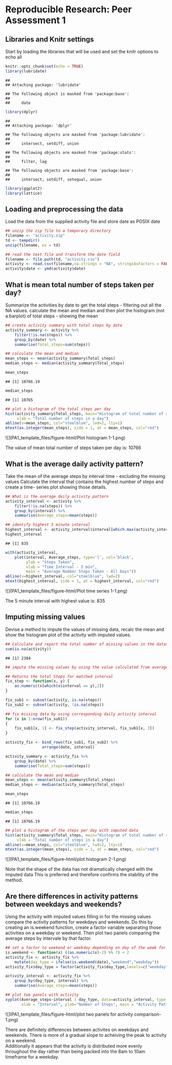 # Reproducible Research: Peer Assessment 1

## Libraries and Knitr settings
Start by loading the libraries that will be used and set the knitr options to echo all


```r
knitr::opts_chunk$set(echo = TRUE)
library(lubridate)
```

```
## 
## Attaching package: 'lubridate'
```

```
## The following object is masked from 'package:base':
## 
##     date
```

```r
library(dplyr)
```

```
## 
## Attaching package: 'dplyr'
```

```
## The following objects are masked from 'package:lubridate':
## 
##     intersect, setdiff, union
```

```
## The following objects are masked from 'package:stats':
## 
##     filter, lag
```

```
## The following objects are masked from 'package:base':
## 
##     intersect, setdiff, setequal, union
```

```r
library(ggplot2)
library(lattice)
```

## Loading and preprocessing the data
Load the data from the supplied activity file and store date as POSIX date


```r
## unzip the zip file to a temporary directory
filename <- "activity.zip"
td <- tempdir()
unzip(filename, ex = td)

## read the text file and transform the date field
filename <- file.path(td, "activity.csv")
activity <- read.csv(filename,na.strings = "NA", stringsAsFactors = FALSE)
activity$date <- ymd(activity$date)
```

## What is mean total number of steps taken per day?
Summarize the activities by date to get the total steps - filtering out all the NA values.
calculate the mean and median and then plot the histogram (not a barplot) of total steps - showing the mean


```r
## create activity summary with total steps by date
activity_summary <- activity %>%
    filter(!is.na(steps)) %>%
    group_by(date) %>%
    summarise(Total_steps=sum(steps))

## calculate the mean and median
mean_steps <- mean(activity_summary$Total_steps)
median_steps <- median(activity_summary$Total_steps)

mean_steps
```

```
## [1] 10766.19
```

```r
median_steps
```

```
## [1] 10765
```


```r
## plot a histogram of the total steps per day
hist(activity_summary$Total_steps, main="Histogram of total number of steps per day", 
     xlab = "Total number of steps in a day")
abline(v=mean_steps, col="steelblue", lwd=2, lty=1)
mtext(as.integer(mean_steps), side = 1, at = mean_steps, col="red")
```

![](PA1_template_files/figure-html/Plot histogram 1-1.png)<!-- -->

The value of mean total number of steps taken per day is: 10766


## What is the average daily activity pattern?
Take the mean of the average steps by interval time - excluding the missing values 
Calculate the interval that contains the highest number of steps and create a time-
series plot showing those details.


```r
## What is the average daily activity pattern
activity_interval <- activity %>%
    filter(!is.na(steps)) %>%
    group_by(interval) %>%
    summarise(Average_steps=mean(steps))

## identify highest 5 minute interval
highest_interval <- activity_interval$interval[which.max(activity_interval$Average_steps)]
highest_interval
```

```
## [1] 835
```


```r
with(activity_interval, 
    plot(interval, Average_steps, type='l', col='black', 
         ylab = "Steps Taken",
         xlab = "Time Interval - 5 min",
         main = "Average Number Steps Taken - All Days"))
abline(v=highest_interval, col="steelblue", lwd=2)
mtext(highest_interval, side = 1, at = highest_interval, col="red")
```

![](PA1_template_files/figure-html/Plot time series 1-1.png)<!-- -->

The 5 minute interval with highest value is: 835

## Imputing missing values
Devise a method to impute the values of missing data, recalc the mean and show the 
histogram plot of the activity with imputed values.


```r
## Calculate and report the total number of missing values in the dataset (i.e. the total number of rows with NAs)
sum(is.na(activity))
```

```
## [1] 2304
```

```r
## impute the missing values by using the value calculated from average daily activity pattern

## Returns the total Steps for matched interval
fix_step <- function(x, y) {
    as.numeric(x[which(x$interval == y),2])
}

fix_sub1 <- subset(activity, is.na(steps))
fix_sub2 <- subset(activity, !is.na(steps))

## fix missing data by using corresponding daily activity interval 
for (x in 1:nrow(fix_sub1))
{
    fix_sub1[x, 1] <- fix_step(activity_interval, fix_sub1[x, 3])
}

activity_fix <- bind_rows(fix_sub1, fix_sub2) %>%
                arrange(date, interval)

activity_summary <- activity_fix %>%
    group_by(date) %>%
    summarise(Total_steps=sum(steps))

## calculate the mean and median
mean_steps <- mean(activity_summary$Total_steps)
median_steps <- median(activity_summary$Total_steps)

mean_steps
```

```
## [1] 10766.19
```

```r
median_steps
```

```
## [1] 10766.19
```


```r
## plot a histogram of the steps per day with imputed data
hist(activity_summary$Total_steps, main="Histogram of total number of steps per day - imputed data", 
     xlab = "Total number of steps in a day")
abline(v=mean_steps, col="steelblue", lwd=2, lty=1)
mtext(as.integer(mean_steps), side = 1, at = mean_steps, col="red")
```

![](PA1_template_files/figure-html/plot histogram 2-1.png)<!-- -->

Note that the shape of the data has not dramatically changed with the imputed data 
This is preferred and therefore confirms the stability of the method.

## Are there differences in activity patterns between weekdays and weekends?
Using the activity with imputed values filling in for the missing values 
compare the activity patterns for weekdays and weekends.  Do this by creating an 
is.weekend function, create a factor variable separating those activities on a weekday or 
weekend.  Then plot two panels comparing the average steps by intervale by that factor. 


```r
## set a factor to weekend or weekday depending on day of the week for a date
is.weekend <- function(x) ((as.numeric(x)-2) %% 7) < 2
activity_fix <- activity_fix %>%
    mutate(day_type = ifelse(is.weekend(date),"weekend","weekday"))
activity_fix$day_type = factor(activity_fix$day_type,levels=c("weekday", "weekend",ordered=TRUE))

activity_interval <- activity_fix %>%
    group_by(day_type, interval) %>%
    summarise(Average_steps=mean(steps))
```


```r
## plot two panels with activity 
xyplot(Average_steps~interval | day_type, data=activity_interval, type = 'l', layout=c(1,2), 
       xlab = "Interval", ylab="Number of Steps", main = "Activity Pattern Comparison" )
```

![](PA1_template_files/figure-html/plot two panels for activity comparison-1.png)<!-- -->

There are definitely differences between activites on weekdays and weekends.
There is more of a gradual slope to acheiving the peak to activity on a weekend.  
Additionally it appears that the activity is distributed more evenly throughout the day rather
than being packed into the 8am to 10am timeframe for a weekday.  
